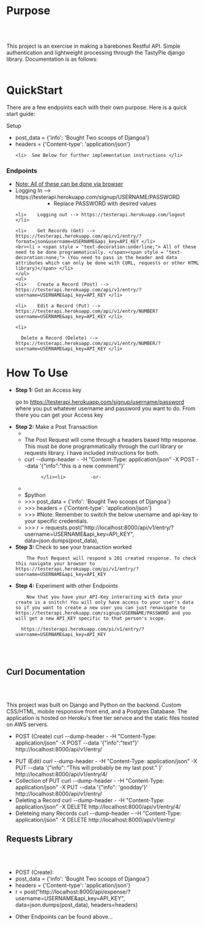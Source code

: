 

<h1>Purpose</h1><br><br>

This project is an exercise in making a barebones Restful API. Simple authentication and lightweight processing through the TastyPie django library. Documentation is as follows: <br><br>

<h1>QuickStart</h1>

There are a few endpoints each with their own purpose. Here is a quick start guide:

Setup
<ul>
    <li>  post_data = {'info': 'Bought Two scoops of Djangoa'} </li>
    <li>  headers = {'Content-type': 'application/json'} </li>

    <li>  See Below for further implementation instructions </li>
</ul>
<h3>Endpoints</h3>
<ul>
      <li style="text-decoration:underline;">Note: All of these can be done via browser</li>
    <li>    Logging In --> https://testerapi.herokuapp.com/signup/USERNAME/PASSWORD </li>
    <li style = "margin-left:100px;">                  Replace PASSWORD with desired values </li>

    <li>    Logging out --> https://testerapi.herokuapp.com/logout </li>

    <li>    Get Records (Get) --> https://testerapi.herokuapp.com/api/v1/entry/?format=json&username=USERNAME&api_key=API_KEY </li>
    <br><li > <span style = "text-decoration:underline;"> All of these need to be done programmatically. </span><span style = "text-decoration:none;"> (You need to pass in the header and data attributes which can only be done with CURL, requests or other HTML library)</span> </li>
    </ul>
    <ul>
    <li>    Create a Record (Post) --> https://testerapi.herokuapp.com/api/v1/entry/?username=USERNAME&api_key=API_KEY </li>

    <li>    Edit a Record (Put) --> https://testerapi.herokuapp.com/api/v1/entry/NUMBER?username=USERNAME&api_key=API_KEY </li>

    <li>

      Delete a Record (Delete) --> https://testerapi.herokuapp.com/api/v1/entry/NUMBER/?username=USERNAME&api_key=API_KEY </li>
</ul>

<h1>How To Use</h1>

<ul>
<li><b>Step 1:</b> Get an Access key

go to https://testerapi.herokuapp.com/signup/username/password where you put whatever username and password you want to do. From there you can get your Access key

</li>
<li><b>Step 2:</b> Make a Post Transaction
<ul>
<li>
</li><li>    The Post Request will come through a headers based http response. This must be done programmatically through the curl library or requests library. I have included instructions for both.

</li><li>
                   curl --dump-header - -H "Content-Type: application/json" -X POST --data '{"info":"this is a new comment"}'

          </li><li>         -or-
</li><li>
</li><li>        $python
</li><li>        >>> post_data = {'info': 'Bought Two scoops of Djangoa'}
</li><li>        >>> headers = {'Content-type': 'application/json'}
</li><li>        >>> #Note: Remember to switch the below username and api-key to your specific credentials.
</li><li>        >>> r = requests.post("http://localhost:8000/api/v1/entry/?username=USERNAME&api_key=API_KEY", data=json.dumps(post_data),

</li>
</ul>
<li><b>Step 3:</b> Check to see your transaction worked

        The Post Request will respond a 201 created response. To check this navigate your browser to https://testerapi.herokuapp.com/pi/v1/entry/?username=USERNAME&api_key=API_KEY

</li>
<li><b>Step 4:</b> Experiment with other Endpoints

        Now that you have your API-Key interacting with data your create is a snitch! You will only have access to your user's data so if you want to create a new user you can just renavigate to https://testerapi.herokuapp.com/signup/USERNAME/PASSWORD and you will get a new API_KEY specific to that person's scope.

      https://testerapi.herokuapp.com/pi/v1/entry/?username=USERNAME&api_key=API_KEY
  </li>

</ul>




<br><br>

<h2>Curl Documentation</h2><br><br>

This project was built on Django and Python on the backend. Custom CSS/HTML, mobile responsive front end, and a Postgres Database. The application is hosted on Heroku's free tier service and the static files hosted on AWS servers.
<ul>

  <li>

 POST (Create)
 curl --dump-header - -H "Content-Type: application/json" -X POST --data '{"info":"text"}' http://localhost:8000/api/v1/entry/
</li><li>
 PUT (Edit)
 curl --dump-header - -H "Content-Type: application/json" -X PUT --data '{"info": "This will probably be my last post." }' http://localhost:8000/api/v1/entry/4/
</li><li>
 Collection of PUT
 curl --dump-header - -H "Content-Type: application/json" -X PUT --data '{"info": 'goodday'}' http://localhost:8000/api/v1/entry/
</li><li>
 Deleting a Record
 curl --dump-header - -H "Content-Type: application/json" -X DELETE  http://localhost:8000/api/v1/entry/4/
</li><li>
 Deleteing many Records
 curl --dump-header - -H "Content-Type: application/json" -X DELETE  http://localhost:8000/api/v1/entry/
</li>

</ul>

<h2>Requests Library</h2><br><br>



  <ul><li>
    POST (Create):
    <li> post_data = {'info': 'Bought Two scoops of Djangoa'}
    </li>
    <li> headers = {'Content-type': 'application/json'}</li>
    <li>
        r = post("http://localhost:8000/api/expense/?username=USERNAME&api_key=API_KEY", data=json.dumps(post_data), headers=headers)
</li><li>


Other Endpoints can be found above...
